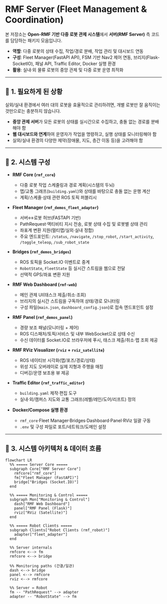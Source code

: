 # RMF Server (Fleet Management & Coordination)

본 저장소는 **Open-RMF 기반 다중 로봇 관제 시스템**에서 **서버(RMF Server)** 측 코드를 담당하는 패키지 모음입니다.  

- **역할**: 다중 로봇의 상태 수집, 작업/경로 분배, 작업 관리 및 대시보드 연동  
- **구성**: Fleet Manager(FastAPI API), FSM 기반 Nav2 제어 연동, 브리지(Flask-SocketIO), 패널 API, Traffic Editor, Docker 실행 환경  
- **활용**: 실내·외 물류 로봇의 중앙 관제 및 다중 로봇 운영 최적화  

---

## 📌 1. 필요하게 된 상황
실외/실내 환경에서 여러 대의 로봇을 효율적으로 관리하려면, 개별 로봇만 잘 움직이는 것만으로는 충분하지 않습니다.  
- **중앙 관제 서버**가 모든 로봇의 상태를 실시간으로 수집하고, 충돌 없는 경로를 분배해야 함  
- **웹 대시보드와 연계**하여 운영자가 작업을 명령하고, 실행 상태를 모니터링해야 함  
- 실외/실내 환경의 다양한 제약(장애물, 지도, 층간 이동 등)을 고려해야 함  

---

## 🔧 2. 시스템 구성

- **RMF Core (`rmf_core`)**
  - 다중 로봇 작업 스케줄링과 경로 계획(시스템의 두뇌)
  - 맵/교통 그래프(`building.yaml`)와 상태를 바탕으로 충돌 없는 운행 계산
  - 계획/스케줄·상태 관련 ROS 토픽 퍼블리시

- **Fleet Manager (`rmf_demos_fleet_adapter`)**
  - 서버↔로봇 허브(FASTAPI 기반)
  - PathRequest·액티비티 지시 전송, 로봇 상태 수집 및 로봇별 상태 관리
  - 좌표계 변환 지원(멀티맵/실외·실내 정합)
  - 주요 엔드포인트: `/status`, `/navigate`, `/stop_robot`, `/start_activity`, `/toggle_teleop`, `/sub_robot_state`

- **Bridges (`rmf_demos_bridges`)**
  - ROS 토픽을 Socket.IO 이벤트로 중계
  - `RobotState`, `FleetState` 등 실시간 스트림을 웹으로 전달
  - 선택적 GPS/좌표 변환 지원

- **RMF Web Dashboard (`rmf-web`)**
  - 메인 관제 UI(태스크 제출/취소·조회)
  - 브리지의 실시간 스트림을 구독하여 상태/경로 모니터링
  - 구성 파일(`main.json`, `dashboard_config.json`)로 접속 엔드포인트 설정

- **RMF Panel (`rmf_demos_panel`)**
  - 경량 보조 패널(모니터링 + 제어)
  - ROS 디스패처/토픽/서비스 및 내부 WebSocket으로 상태 수신
  - 수신 데이터를 Socket.IO로 브라우저에 푸시, 태스크 제출/취소·맵 조회 제공

- **RMF RViz Visualizer (`rviz` + `rviz_satellite`)**
  - ROS 네이티브 시각화(맵/포즈/경로/상태)
  - 위성 지도 오버레이로 실제 지형과 주행을 매칭
  - 디버깅/운영 보조용 뷰 제공

- **Traffic Editor (`rmf_traffic_editor`)**
  - `building.yaml` 제작·편집 도구
  - 실내·외/캠퍼스 지도와 교통 그래프(레벨/레인/도어/리프트) 정의

- **Docker/Compose 실행 환경**
  - `rmf_core`·Fleet Manager·Bridges·Dashboard·Panel·RViz 일괄 구동
  - `.env` 및 구성 파일로 포트/네트워크/도메인 설정

---

## 🔀 3. 시스템 아키텍처 & 데이터 흐름
```mermaid
flowchart LR
  %% ===== Server Core =====
  subgraph Core["RMF Server Core"]
    rmfcore["rmf_core"]
    fm["Fleet Manager (FastAPI)"]
    bridge["Bridges (Socket.IO)"]
  end

  %% ===== Monitoring & Control =====
  subgraph Mon["Monitoring & Control"]
    dash["RMF Web Dashboard"]
    panel["RMF Panel (Flask)"]
    rviz["RViz (Satellite)"]
  end

  %% ===== Robot Clients =====
  subgraph Clients["Robot Clients (rmf_robot)"]
    adapter["fleet_adapter"]
  end

  %% Server internals
  rmfcore <--> fm
  rmfcore <--> bridge

  %% Monitoring paths (간결/일관)
  dash <--> bridge        
  panel <--> rmfcore      
  rviz <--> rmfcore       

  %% Server ↔ Robot
  fm -- "PathRequest" --> adapter
  adapter -- "RobotState" --> fm
  ```
